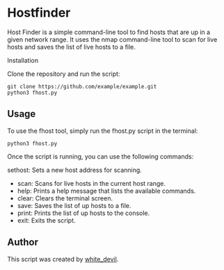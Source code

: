 # Hostfinder
Host Finder is a simple command-line tool to find hosts that are up in a given network range. It uses the nmap command-line tool to scan for live hosts and saves the list of live hosts to a file.

Installation

 Clone the repository and run the script:
 ```
 git clone https://github.com/example/example.git
 python3 fhost.py
 ```

## Usage

To use the fhost tool, simply run the fhost.py script in the terminal:
```
python3 fhost.py
 ```
Once the script is running, you can use the following commands:

sethost: Sets a new host address for scanning.
+ scan: Scans for live hosts in the current host range.
+ help: Prints a help message that lists the available commands.
+ clear: Clears the terminal screen.
+ save: Saves the list of up hosts to a file.
+ print: Prints the list of up hosts to the console.
+ exit: Exits the script.

## Author

This script was created by [white_devil](https://github.com/whitedevil1710).
